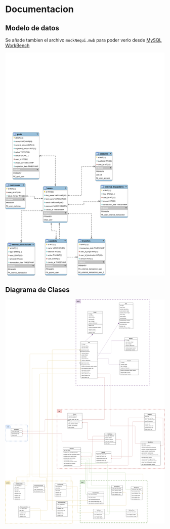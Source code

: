 # Documentacion

## Modelo de datos

Se añade tambien el archivo `mockNequi.mwb` para poder verlo desde [MySQL WorkBench](https://www.mysql.com/products/workbench/)

![imagen modelo de datos](mock_nequi.svg)

## Diagrama de Clases
![diagrama de clases](diagram_class_mock_nequi.svg)